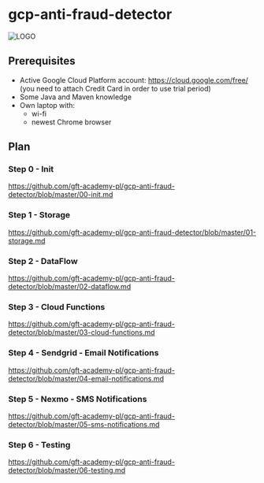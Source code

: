 # gcp-anti-fraud-detector

![LOGO](https://raw.githubusercontent.com/gft-academy-pl/gcp-anti-fraud-detector/master/assets/gft-academy.png)

## Prerequisites

* Active Google Cloud Platform account: https://cloud.google.com/free/ (you need to attach Credit Card in order to use trial period)
* Some Java and Maven knowledge
* Own laptop with:
  * wi-fi
  * newest Chrome browser

## Plan

### Step 0 - Init

https://github.com/gft-academy-pl/gcp-anti-fraud-detector/blob/master/00-init.md

### Step 1 - Storage

https://github.com/gft-academy-pl/gcp-anti-fraud-detector/blob/master/01-storage.md

### Step 2 - DataFlow

https://github.com/gft-academy-pl/gcp-anti-fraud-detector/blob/master/02-dataflow.md

### Step 3 - Cloud Functions

https://github.com/gft-academy-pl/gcp-anti-fraud-detector/blob/master/03-cloud-functions.md

### Step 4 - Sendgrid - Email Notifications

https://github.com/gft-academy-pl/gcp-anti-fraud-detector/blob/master/04-email-notifications.md


### Step 5 - Nexmo - SMS Notifications

https://github.com/gft-academy-pl/gcp-anti-fraud-detector/blob/master/05-sms-notifications.md

### Step 6 - Testing

https://github.com/gft-academy-pl/gcp-anti-fraud-detector/blob/master/06-testing.md
